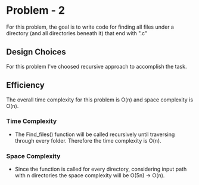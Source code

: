 # Problem - 2

For this problem, the goal is to write code for finding all files under a directory (and all directories beneath it) that end with ".c"

## Design Choices

For this problem I've choosed recursive approach to accomplish the task.

## Efficiency

The overall time complexity for this problem is O(n) and space complexity is O(n).

### Time Complexity

* The Find_files() function will be called recursively until traversing through every folder. Therefore the time complexity is O(n).
	
### Space Complexity

* Since the function is called for every directory, considering input path with n directories the space complexity will be O(5n) -> O(n).